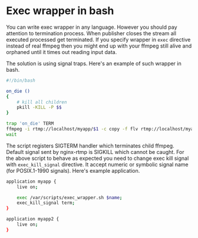 # Exec wrapper in bash

You can write exec wrapper in any language. However you should pay attention to termination process. When publisher closes the stream all executed processed get terminated. If you specify wrapper in ```exec``` directive instead of real ffmpeg then you might end up with your ffmpeg still alive and orphaned until it times out reading input data.

The solution is using signal traps. Here's an example of such wrapper in bash.

```sh
#!/bin/bash

on_die ()
{
    # kill all children
    pkill -KILL -P $$
}

trap 'on_die' TERM
ffmpeg -i rtmp://localhost/myapp/$1 -c copy -f flv rtmp://localhost/myapp2/$1 &
wait
```

The script registers SIGTERM handler which terminates child ffmpeg. Default signal sent by nginx-rtmp is SIGKILL which cannot be caught. For the above script to behave as expected you need to change exec kill signal with ```exec_kill_signal``` directive. It accept numeric or symbolic signal name (for POSIX.1-1990 signals). Here's example application.
```sh
application myapp {
    live on;

    exec /var/scripts/exec_wrapper.sh $name;
    exec_kill_signal term;
}

application myapp2 {
    live on;
}
```
